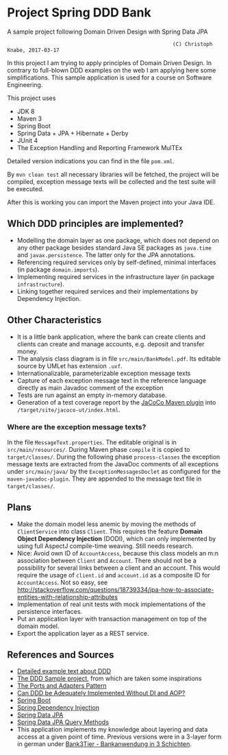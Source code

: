 Project Spring DDD Bank
=======================
A sample project following Domain Driven Design with Spring Data JPA

                                                          (C) Christoph Knabe, 2017-03-17

In this project I am trying to apply principles of Domain Driven Design.
In contrary to full-blown DDD examples on the web I am applying here some simplifications.
This sample application is used for a course on Software Engineering.

This project uses

- JDK 8
- Maven 3
- Spring Boot
- Spring Data + JPA + Hibernate + Derby
- JUnit 4
- The Exception Handling and Reporting Framework MulTEx

Detailed version indications you can find in the file `pom.xml`.

By  `mvn clean test`   all necessary libraries will be fetched, the project will be compiled, exception message texts will be collected and the test suite will be executed.

After this is working you can import the Maven project into your Java IDE.

## Which DDD principles are implemented?
- Modelling the domain layer as one package, which does not depend on any other package besides standard Java SE packages as `java.time` and `javax.persistence`. The latter only for the JPA annotations.
- Referencing required services only by self-defined, minimal interfaces (in package `domain.imports`).
- Implementing required services in the infrastructure layer (in package `infrastructure`).
- Linking together required services and their implementations by Dependency Injection.

## Other Characteristics
- It is a little bank application, where the bank can create clients and clients can create and manage accounts, e.g. deposit and transfer money.
- The analysis class diagram is in file `src/main/BankModel.pdf`. Its editable source by UMLet has extension `.uxf`.
- Internationalizable, parameterizable exception message texts
- Capture of each exception message text in the reference language directly as main Javadoc comment of the exception
- Tests are run against an empty in-memory database.
- Generation of a test coverage report by the [JaCoCo Maven plugin](http://www.eclemma.org/jacoco/trunk/doc/maven.html) into `/target/site/jacoco-ut/index.html`.

### Where are the exception message texts?
In the file `MessageText.properties`. The editable original is in `src/main/resources/`.
During Maven phase `compile` it is copied to `target/classes/`.
During the following phase `process-classes` the exception message texts are extracted from the JavaDoc comments of all exceptions under `src/main/java/`
by the  `ExceptionMessagesDoclet`  as configured for the `maven-javadoc-plugin`. They are appended to the message text file in `target/classes/`.


## Plans

- Make the domain model less anemic by moving the methods of `ClientService` into class `Client`. This requires the feature **Domain Object Dependency Injection** (DODI), which can only implemented by using full AspectJ compile-time weaving. Still needs research.
- Nice: Avoid own ID of `AccountAccess`, because this class models an m:n association between `Client` and `Account`. There should not be a possibility for several links between a client and an account. This would require the usage of `client.id` and `account.id` as a composite ID for `AccountAccess`. Not so easy, see http://stackoverflow.com/questions/18739334/jpa-how-to-associate-entities-with-relationship-attributes
- Implementation of real unit tests with mock implementations of the persistence interfaces.
- Put an application layer with transaction management on top of the domain model.
- Export the application layer as a REST service.

## References and Sources
- [Detailed example text about DDD](https://www.mirkosertic.de/blog/2013/04/domain-driven-design-example/)
- [The DDD Sample project](https://github.com/citerus/dddsample-core), from which are taken some inspirations
- [The Ports and Adapters Pattern](http://alistair.cockburn.us/Hexagonal+architecture)
- [Can DDD be Adequately Implemented Without DI and AOP?](https://www.infoq.com/news/2008/02/ddd-di-aop)
- [Spring Boot](https://spring.io/guides/gs/spring-boot/)
- [Spring Dependency Injection](http://projects.spring.io/spring-framework/)
- [Spring Data JPA](https://spring.io/guides/gs/accessing-data-jpa/)
- [Spring Data JPA Query Methods](http://docs.spring.io/spring-data/jpa/docs/current/reference/html/#jpa.query-methods)
- This application implements my knowledge about layering and data access at a given point of time. Previous versions were in a 3-layer form in german under [Bank3Tier - Bankanwendung in 3 Schichten](http://public.beuth-hochschule.de/~knabe/java/bank3tier/).
